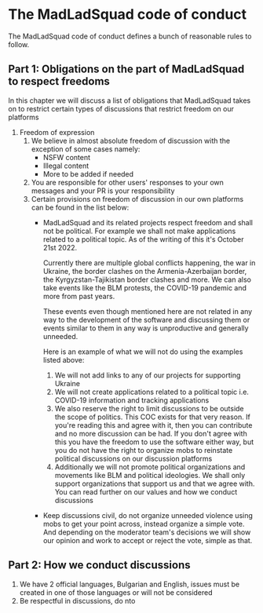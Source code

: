 # The MadLadSquad code of conduct
The MadLadSquad code of conduct defines a bunch of reasonable rules to follow.

## Part 1: Obligations on the part of MadLadSquad to respect freedoms
In this chapter we will discuss a list of obligations that MadLadSquad takes on to restrict certain types of discussions that restrict freedom on our
platforms

1. Freedom of expression
   1. We believe in almost absolute freedom of discussion with the exception of some cases namely:
      - NSFW content
      - Illegal content
      - More to be added if needed
   1. You are responsible for other users' responses to your own messages and your PR is your responsibility
   1. Certain provisions on freedom of discussion in our own platforms can be found in the list below:
      - MadLadSquad and its related projects respect freedom and shall not be political. For example we shall not make applications related to a political
        topic. As of the writing of this it's October 21st 2022. 
      
        Currently there are multiple global conflicts happening, the war in Ukraine, the border clashes on the Armenia-Azerbaijan border, the 
        Kyrgyzstan-Tajikistan border clashes and more. We can also take events like the BLM protests, the COVID-19 pandemic and more from past years.
      
        These events even though mentioned here are not related in any way to the development of the software
        and discussing them or events similar to them in any way is unproductive and generally unneeded. 
        
        Here is an example of what we will not do using the examples listed above:
         1. We will not add links to any of our projects for supporting Ukraine
         1. We will not create applications related to a political topic i.e. COVID-19 information and tracking applications
         1.  We also reserve the right to limit discussions to be outside the scope of politics. This COC exists for that very reason. If you're reading 
             this and agree with it, then you can contribute and no more discussion can be had. If you don't agree with this you have the freedom to 
             use the software either way, but you do not have the right to organize mobs to reinstate political discussions on our discussion platforms
         1. Additionally we will not promote political organizations and movements like BLM and political ideologies. We shall only support organizations
            that support us and that we agree with. You can read further on our values and how we conduct discussions
      - Keep discussions civil, do not organize unneeded violence using mobs to get your point across, instead organize a simple vote. And depending on
        the moderator team's decisions we will show our opinion and work to accept or reject the vote, simple as that.

## Part 2: How we conduct discussions
1. We have 2 official languages, Bulgarian and English, issues must be created in one of those languages or will not be considered
1. Be respectful in discussions, do nto 
